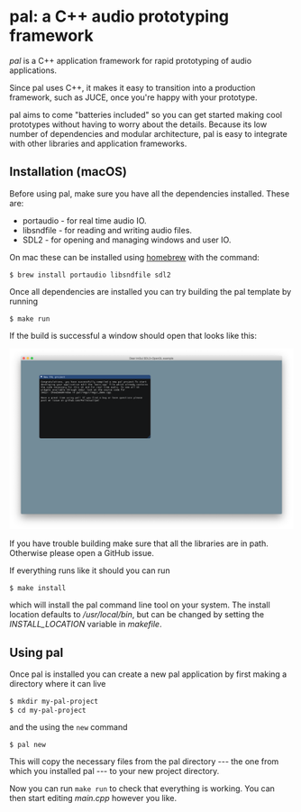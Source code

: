 # pal: a C++ audio prototyping framework

*pal* is a C++ application framework for rapid prototyping of audio applications.

Since pal uses C++, it makes it easy to transition into a production
framework, such as JUCE, once you're happy with your prototype.

pal aims to come "batteries included" so you can get started making cool
prototypes without having to worry about the details. Because its low number
of dependencies and modular architecture, pal is easy to integrate with other
libraries and application frameworks.

## Installation (macOS)

Before using pal, make sure you have all the dependencies installed. These are:

* portaudio - for real time audio IO.
* libsndfile - for reading and writing audio files.
* SDL2 - for opening and managing windows and user IO.

On mac these can be installed using [homebrew](https://brew.sh/) with the command:

```
$ brew install portaudio libsndfile sdl2
```

Once all dependencies are installed you can try building the pal template by
running

```
$ make run
```

If the build is successful a window should open that looks like this:

![Screen shot of a blank pal program](images/screenshot.png)

If you have trouble building make sure that all the libraries are in path.
Otherwise please open a GitHub issue.

If everything runs like it should you can run

```
$ make install
```

which will install the pal command line tool on your system. The install
location defaults to */usr/local/bin*, but can be changed by setting the 
*INSTALL_LOCATION* variable in *makefile*.

## Using pal

Once pal is installed you can create a new pal application by first making
a directory where it can live

```
$ mkdir my-pal-project
$ cd my-pal-project
```

and the using the `new` command

```
$ pal new
```

This will copy the necessary files from the pal directory --- the one from which you
installed pal --- to your new project directory.

Now you can run `make run` to check that everything is working. You can then
start editing *main.cpp* however you like.